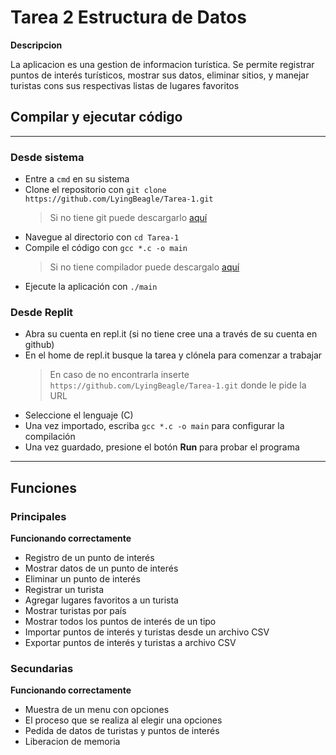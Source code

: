
# Tarea 2 Estructura de Datos

**Descripcion**

La aplicacion es una gestion de informacion turística.
Se permite registrar puntos de interés turísticos, mostrar sus datos, eliminar sitios, y manejar turistas cons sus respectivas listas de lugares favoritos 

## Compilar y ejecutar código
---
### Desde sistema
* Entre a `cmd` en su sistema
* Clone el repositorio con `git clone https://github.com/LyingBeagle/Tarea-1.git`
  > Si no tiene git puede descargarlo [aquí](https://git-scm.com/downloads)
* Navegue al directorio con `cd Tarea-1`
* Compile el código con `gcc *.c -o main`
  > Si no tiene compilador puede descargalo [aquí](https://www.mingw-w64.org/downloads/)
* Ejecute la aplicación con `./main`
### Desde Replit
* Abra su cuenta en repl.it (si no tiene cree una a través de su cuenta en github)
* En el home de repl.it busque la tarea y clónela para comenzar a trabajar
  > En caso de no encontrarla inserte `https://github.com/LyingBeagle/Tarea-1.git` donde le pide la URL 
* Seleccione el lenguaje (C)
* Una vez importado, escriba `gcc *.c -o main` para configurar la compilación
* Una vez guardado, presione el botón **Run** para probar el programa
---
## Funciones

### Principales

**Funcionando correctamente**

* Registro de un punto de interés
* Mostrar datos de un punto de interés
* Eliminar un punto de interés
* Registrar un turista
* Agregar lugares favoritos a un turista
* Mostrar turistas por país
* Mostrar todos los puntos de interés de un tipo
* Importar puntos de interés y turistas desde un archivo CSV
* Exportar puntos de interés y turistas a archivo CSV

### Secundarias

**Funcionando correctamente**

* Muestra de un menu con opciones
* El proceso que se realiza al elegir una opciones
* Pedida de datos de turistas y puntos de interés
* Liberacion de memoria
